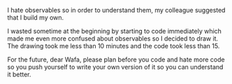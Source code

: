 I hate observables so in order to understand them, my colleague suggested that I build my own. 

I wasted sometime at the beginning by starting to code immediately which made me even more confused about observables so I decided to draw it. The drawing took me less than 10 minutes and the code took less than 15. 

For the future, dear Wafa, please plan before you code and hate more code so you push yourself to write your own version of it so you can understand it better. 
